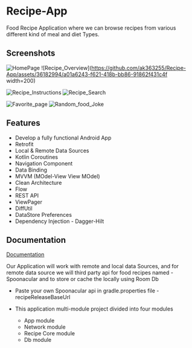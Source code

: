 
# Recipe-App

Food Recipe Application where we can browse recipes from various different kind of meal and diet Types.


## Screenshots

![HomePage](https://github.com/ak363255/Recipe-App/assets/36182994/3ec91766-2cfb-4eb0-b10e-1c5a76b3e9b5)  ![Recipe_Overview](https://github.com/ak363255/Recipe-App/assets/36182994/a01a6243-f621-418b-bb86-91862f431c4f width=200)

![Recipe_Instructions](https://github.com/ak363255/Recipe-App/assets/36182994/4e32ce71-d078-4bc4-bcd6-de797d665387)  ![Recipe_Search](https://github.com/ak363255/Recipe-App/assets/36182994/af30227f-c548-4d22-a8c1-7c7753a97299)

![Favorite_page](https://github.com/ak363255/Recipe-App/assets/36182994/74bc05e0-3ba4-46b5-9630-820d5726ee11)  ![Random_food_Joke](https://github.com/ak363255/Recipe-App/assets/36182994/d4eafd14-61cd-40e6-a293-6f78eac18136)



## Features 
- Develop a fully functional Android App
- Retrofit
- Local & Remote Data Sources
- Kotlin Coroutines
- Navigation Component
- Data Binding
-  MVVM (MOdel-View View MOdel)
- Clean Architecture
- Flow
- REST API
- ViewPager
- DiffUtil
- DataStore Preferences
- Dependency Injection - Dagger-Hilt



## Documentation

[Documentation](https://linktodocumentation)

Our Application will work with remote and local data Sources, and for remote data source we will third party api for food recipes named - Spoonacular and to store or cache the locally using Room Db

-  Paste your own Spoonacular api in gradle.properties file - recipeReleaseBaseUrl 

- This application multi-module project divided into four modules
  - App module
  - Network module
  - Recipe Core module
  - Db module
